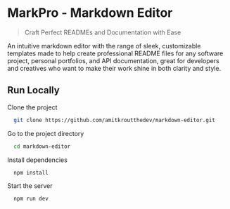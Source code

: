 
# MarkPro - Markdown Editor

>  Craft Perfect READMEs and Documentation with Ease

An intuitive markdown editor with the range of sleek, customizable templates made to help create professional README files for any software project, personal portfolios, and API documentation, great for developers and creatives who want to make their work shine in both clarity and style.


## Run Locally

Clone the project

```bash
  git clone https://github.com/amitkroutthedev/markdown-editor.git
```

Go to the project directory

```bash
  cd markdown-editor
```

Install dependencies

```bash
  npm install
```

Start the server

```bash
  npm run dev
```

